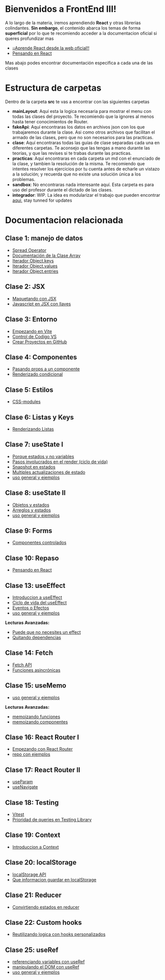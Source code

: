 # Bienvenidos a FrontEnd III!

A lo largo de la materia, iremos aprendiendo **React** y otras librerias colindantes.
**Sin embargo**, el contenido abarca los temas de forma **superficial**
por lo que te recomiendo acceder a la documentacion oficial si queres profundizar mas

- [¡¡Aprende React desde la web oficial!!](https://react.dev/learn)
- [Pensando en React](https://react.dev/learn/thinking-in-react)

Mas abajo podes encontrar documentación especifica a cada una de las clases

# Estructura de carpetas

Dentro de la carpeta **src** te vas a encontrar con las siguientes carpetas

- **mainLayout**: Aquí esta la logica necesaria para mostrar el menu con todas las clases del proyecto. Te recomiendo que la ignores al menos hasta tener conocimientos de Router.
- **fakeApi**: Aquí encontraras los datos en archivos json con los que trabajaremos durante la clase. Asi como otros archivos que facilitan el armado de las clases, pero que no son necesarios para las practicas.
- **clase**: Aquí encontraras todas las guías de clase separadas cada una en diferentes carpetas. Te aconsejo que las tengas a mano durante las teorías, y que las revises si te trabas durante las practicas.
- **practicas**: Aquí encontraras en cada carpeta un md con el enunciado de la clase, y tambien la resolución de la misma. Te recomiendo que intentes resolver los ejercicios por tu cuenta antes de echarle un vistazo a la solución; y recuerda que no existe una solución única a los problemas.
- **sandbox**: No encontraras nada interesante aquí. Esta carpeta es para uso del profesor durante el dictado de las clases.
- **integrador**: WIP. La idea es modularizar el trabajo que pueden encontrar [aqui](https://docs.google.com/document/d/1mrqBRTc1A9n34yHcBtMcufI9F0D-hy4wQ_SjeCp1DIY/edit?usp=share_link), stay tunned for updates

# Documentacion relacionada
## Clase 1: manejo de datos

- [Spread Operator](https://developer.mozilla.org/en-US/docs/Web/JavaScript/Reference/Operators/Spread_syntax)
- [Documentación de la Clase Array](https://developer.mozilla.org/en-US/docs/Web/JavaScript/Reference/Global_Objects/Array#instance_methods)
- [Iterador Object.keys](https://developer.mozilla.org/en-US/docs/Web/JavaScript/Reference/Global_Objects/Object/keys)
- [Iterador Object.values](https://developer.mozilla.org/en-US/docs/Web/JavaScript/Reference/Global_Objects/Object/values)
- [Iterador Object.entries](https://developer.mozilla.org/en-US/docs/Web/JavaScript/Reference/Global_Objects/Object/entries)

## Clase 2: JSX

- [Maquetando con JSX](https://react.dev/learn/writing-markup-with-jsx)
- [Javascript en JSX con llaves](https://react.dev/learn/javascript-in-jsx-with-curly-braces)

## Clase 3: Entorno

- [Empezando en Vite](https://vitejs.dev/guide/)
- [Control de Codigo VS](https://code.visualstudio.com/docs/sourcecontrol/overview)
- [Crear Proyectos en GitHub](https://docs.github.com/en/get-started/importing-your-projects-to-github/importing-source-code-to-github/adding-locally-hosted-code-to-github)

## Clase 4: Componentes

- [Pasando props a un componente](https://react.dev/learn/passing-props-to-a-component)
- [Renderizado condicional](https://react.dev/learn/conditional-rendering)

## Clase 5: Estilos

- [CSS-modules](https://github.com/css-modules/css-modules)

## Clase 6: Listas y Keys

- [Renderizando Listas](https://react.dev/learn/rendering-lists#)

## Clase 7: useState I

- [Porque estados y no variables](https://react.dev/learn/state-a-components-memory)
- [Pasos involucrados en el render (ciclo de vida)](https://react.dev/learn/render-and-commit)
- [Snapshot en estados](https://react.dev/learn/state-as-a-snapshot)
- [Multiples actualizaciones de estado](https://react.dev/learn/queueing-a-series-of-state-updates)
- [uso general y ejemplos](https://react.dev/reference/react/useState)

## Clase 8: useState II

- [Objetos y estados](https://react.dev/learn/updating-objects-in-state)
- [Arreglos y estados](https://react.dev/learn/updating-arrays-in-state)
- [uso general y ejemplos](https://react.dev/reference/react/useState)

## Clase 9: Forms

- [Componentes controlados](https://react.dev/reference/react-dom/components/input#controlling-an-input-with-a-state-variable)

## Clase 10: Repaso

- [Pensando en React](https://react.dev/learn/thinking-in-react)

## Clase 13: useEffect

- [Introduccion a useEffect](https://react.dev/learn/synchronizing-with-effects)
- [Ciclo de vida del useEffect](https://react.dev/learn/lifecycle-of-reactive-effects)
- [Eventos o Efectos](https://react.dev/learn/separating-events-from-effects)
- [uso general y ejemplos](https://react.dev/reference/react/useEffect)

**Lecturas Avanzadas:**
- [Puede que no necesites un effect](https://react.dev/learn/you-might-not-need-an-effect)
- [Quitando dependencias](https://react.dev/learn/removing-effect-dependencies)

## Clase 14: Fetch

- [Fetch API](https://developer.mozilla.org/en-US/docs/Web/API/Fetch_API/Using_Fetch)
- [Funciones asincrónicas](https://developer.mozilla.org/en-US/docs/Web/JavaScript/Reference/Statements/async_function)

## Clase 15: useMemo

- [uso general y ejemplos](https://react.dev/reference/react/useMemo)

**Lecturas Avanzadas:**
- [memoizando funciones](https://react.dev/reference/react/useCallback)
- [memoizando componentes](https://react.dev/reference/react/memo)

## Clase 16: React Router I

- [Empezando con React Router](https://reactrouter.com/en/main/start/tutorial)
- [repo con ejemplos](https://github.com/remix-run/react-router/tree/dev/examples/basic)

## Clase 17: React Router II

- [useParam](https://reactrouter.com/en/main/hooks/use-params)
- [useNavigate](https://reactrouter.com/en/main/hooks/use-navigate)

## Clase 18: Testing

- [Vitest](https://vitest.dev/api/expect.html)
- [Prioridad de queries en Testing Library](https://testing-library.com/docs/queries/about/#priority)

## Clase 19:  Context

- [Introduccion a Context](https://react.dev/learn/passing-data-deeply-with-context)

## Clase 20: localStorage

- [localStorage API](https://developer.mozilla.org/es/docs/Web/API/Window/localStorage)
- [Que informacion guardar en localStorage](https://www.rdegges.com/2018/please-stop-using-local-storage)

## Clase 21: Reducer

- [Convirtiendo estados en reducer](https://react.dev/learn/extracting-state-logic-into-a-reducer)

## Clase 22: Custom hooks

- [Reutilizando logica con hooks personalizados](https://react.dev/learn/reusing-logic-with-custom-hooks)

## Clase 25: useRef

- [referenciando variables con useRef](https://react.dev/learn/referencing-values-with-refs)
- [manipulando el DOM con useRef](https://react.dev/learn/manipulating-the-dom-with-refs)
- [uso general y ejemplos](https://react.dev/reference/react/useRef)
